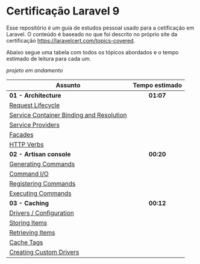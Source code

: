 # Certificação Laravel 9

Esse repositório é um guia de estudos pessoal usado para a cetificação em Laravel.
O conteúdo é baseado no que foi descrito no próprio site da certificação https://laravelcert.com/topics-covered.

Abaixo segue uma tabela com todos os tópicos abordados e o tempo estimado de leitura para cada um.

*projeto em andamento*

| Assunto                                                                                                                   | Tempo estimado |
|---------------------------------------------------------------------------------------------------------------------------|:--------------:|
| **01 - Architecture**                                                                                                     |   **01:07**    |
| <a href="https://laravel.com/docs/9.x/lifecycle" target="_blank">Request Lifecycle</a>                                    |
| <a href="https://laravel.com/docs/9.x/container" target="_blank">Service Container Binding and Resolution</a>             |
| <a href="https://laravel.com/docs/9.x/providers" target="_blank">Service Providers</a>                                    |
| <a href="https://laravel.com/docs/9.x/facades" target="_blank">Facades</a>                                                |
| <a href="https://laravel.com/docs/9.x/" target="_blank">HTTP Verbs</a>                                                    |
| **02 - Artisan console**                                                                                                  |   **00:20**    |
| <a href="https://laravel.com/docs/9.x/artisan#generating-commands" target="_blank">Generating Commands</a>                |
| <a href="https://laravel.com/docs/9.x/artisan#command-io" target="_blank">Command I/O</a>                                 |
| <a href="https://laravel.com/docs/9.x/artisan#registering-commands" target="_blank">Registering Commands</a>              |
| <a href="https://laravel.com/docs/9.x/artisan#programmatically-executing-commands" target="_blank">Executing Commands</a> |
| **03 - Caching**                                                                                                          |    **00:12**   |
| <a href="https://laravel.com/docs/9.x/cache#configuration" target="_blank">Drivers / Configuration</a> |
| <a href="https://laravel.com/docs/9.x/cache#storing-items-in-the-cache" target="_blank">Storing Items</a> |
| <a href="https://laravel.com/docs/9.x/cache#retrieving-items-from-the-cache" target="_blank">Retrieving Items</a> |
| <a href="https://laravel.com/docs/9.x/cache#cache-tags" target="_blank">Cache Tags</a> |
| <a href="https://laravel.com/docs/9.x/cache#adding-custom-cache-drivers" target="_blank">Creating Custom Drivers</a> |